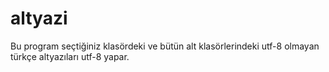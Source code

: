 # altyazi
Bu program seçtiğiniz klasördeki ve bütün alt klasörlerindeki utf-8 olmayan türkçe altyazıları utf-8 yapar.
